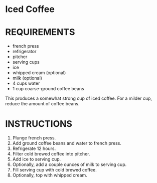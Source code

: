 # Iced Coffee

# REQUIREMENTS

* french press
* refrigerator
* pitcher
* serving cups
* ice
* whipped cream (optional)
* milk (optional)
* 4 cups water
* 1 cup coarse-ground coffee beans

This produces a somewhat strong cup of iced coffee. For a milder cup, reduce the amount of coffee beans.

# INSTRUCTIONS

1. Plunge french press.
2. Add ground coffee beans and water to french press.
3. Refrigerate 12 hours.
4. Filter cold brewed coffee into pitcher.
5. Add ice to serving cup.
6. Optionally, add a couple ounces of milk to serving cup.
7. Fill serving cup with cold brewed coffee.
8. Optionally, top with whipped cream.
